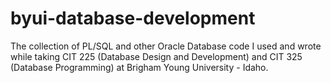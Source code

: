 # byui-database-development
The collection of PL/SQL and other Oracle Database code I used and wrote while taking CIT 225 (Database Design and Development) and CIT 325 (Database Programming) at Brigham Young University - Idaho.
